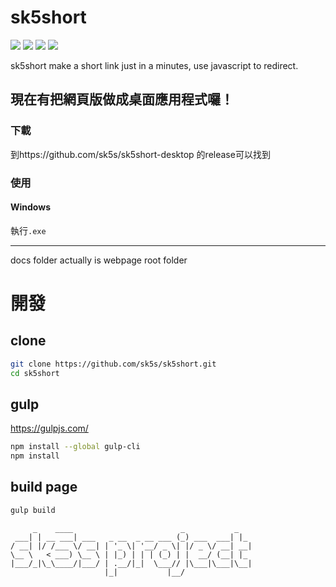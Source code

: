 # sk5short 

![](https://img.shields.io/github/v/release/sk5s/sk5short?style=for-the-badge)
![](https://img.shields.io/github/last-commit/sk5s/sk5short?style=for-the-badge)
![](https://img.shields.io/github/license/sk5s/sk5short?style=for-the-badge)
![](https://img.shields.io/github/languages/top/sk5s/sk5short?style=for-the-badge)

sk5short make a short link just in a minutes, use javascript to redirect.

## 現在有把網頁版做成桌面應用程式囉！

### 下載
到https://github.com/sk5s/sk5short-desktop 的release可以找到
### 使用
#### Windows
執行`.exe`

---
docs folder actually is webpage root folder

# 開發

## clone
```bash
git clone https://github.com/sk5s/sk5short.git
cd sk5short
```

## gulp
https://gulpjs.com/

```bash
npm install --global gulp-cli
npm install
```

## build page
```bash
gulp build
```

```
     _    ____                        _           _   
 ___| | __ ___| ___   _ __  _ __ ___ (_) ___  ___| |_ 
/ __| |/ /___ \/ __| | '_ \| '__/ _ \| |/ _ \/ __| __|
\__ \   < ___) \__ \ | |_) | | | (_) | |  __/ (__| |_ 
|___/_|\_\____/|___/ | .__/|_|  \___// |\___|\___|\__|
                     |_|           |__/               
```

